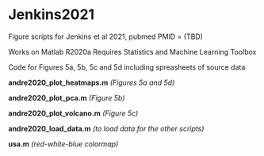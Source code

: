# Jenkins2021
Figure scripts for Jenkins et al 2021, pubmed PMID = (TBD)

Works on Matlab R2020a
Requires Statistics and Machine Learning Toolbox

Code for Figures 5a, 5b, 5c and 5d including spreasheets of source data

**andre2020_plot_heatmaps.m** _(Figures 5a and 5d)_

**andre2020_plot_pca.m** _(Figure 5b)_

**andre2020_plot_volcano.m** _(Figure 5c)_

**andre2020_load_data.m** _(to load data for the other scripts)_

**usa.m** _(red-white-blue colormap)_
